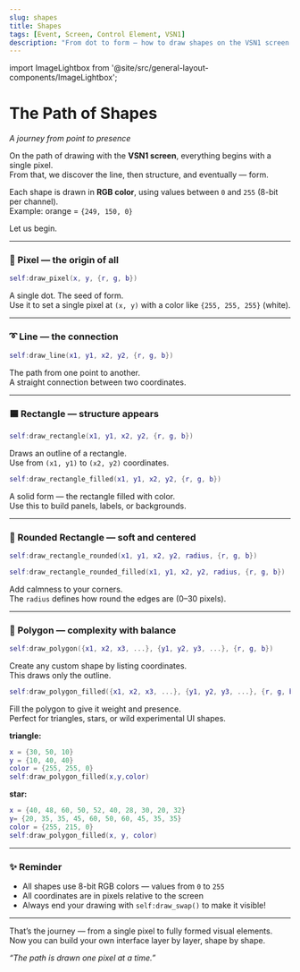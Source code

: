 ```yaml
---
slug: shapes
title: Shapes
tags: [Event, Screen, Control Element, VSN1]
description: "From dot to form — how to draw shapes on the VSN1 screen."
---
```


import ImageLightbox from '@site/src/general-layout-components/ImageLightbox';

# The Path of Shapes  
_A journey from point to presence_

On the path of drawing with the **VSN1 screen**, everything begins with a single pixel.  
From that, we discover the line, then structure, and eventually — form.

Each shape is drawn in **RGB color**, using values between `0` and `255` (8-bit per channel).  
Example: orange = `{249, 150, 0}`

Let us begin.

---

### 🪷 Pixel — the origin of all

```lua
self:draw_pixel(x, y, {r, g, b})
```

A single dot. The seed of form.  
Use it to set a single pixel at `(x, y)` with a color like `{255, 255, 255}` (white).

---

### ➰ Line — the connection

```lua
self:draw_line(x1, y1, x2, y2, {r, g, b})
```

The path from one point to another.  
A straight connection between two coordinates.

---

### 🟦 Rectangle — structure appears

```lua
self:draw_rectangle(x1, y1, x2, y2, {r, g, b})
```

Draws an outline of a rectangle.  
Use from `(x1, y1)` to `(x2, y2)` coordinates.

```lua
self:draw_rectangle_filled(x1, y1, x2, y2, {r, g, b})
```

A solid form — the rectangle filled with color.  
Use this to build panels, labels, or backgrounds.

---

### 🧘 Rounded Rectangle — soft and centered

```lua
self:draw_rectangle_rounded(x1, y1, x2, y2, radius, {r, g, b})
```

```lua
self:draw_rectangle_rounded_filled(x1, y1, x2, y2, radius, {r, g, b})
```

Add calmness to your corners.  
The `radius` defines how round the edges are (0–30 pixels).

---

### 🔺 Polygon — complexity with balance

```lua
self:draw_polygon({x1, x2, x3, ...}, {y1, y2, y3, ...}, {r, g, b})
```

Create any custom shape by listing coordinates.  
This draws only the outline.

```lua
self:draw_polygon_filled({x1, x2, x3, ...}, {y1, y2, y3, ...}, {r, g, b})
```

Fill the polygon to give it weight and presence.  
Perfect for triangles, stars, or wild experimental UI shapes.

**triangle:**
```lua
x = {30, 50, 10}
y = {10, 40, 40}
color = {255, 255, 0}
self:draw_polygon_filled(x,y,color)
```
**star:** 
```lua
x = {40, 48, 60, 50, 52, 40, 28, 30, 20, 32}
y= {20, 35, 35, 45, 60, 50, 60, 45, 35, 35}
color = {255, 215, 0}
self:draw_polygon_filled(x, y, color)
```

---

### ✨ Reminder

- All shapes use 8-bit RGB colors — values from `0` to `255`
- All coordinates are in pixels relative to the screen
- Always end your drawing with `self:draw_swap()` to make it visible!

---

That’s the journey — from a single pixel to fully formed visual elements.  
Now you can build your own interface layer by layer, shape by shape.

_“The path is drawn one pixel at a time.”_
